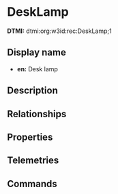 # DeskLamp
**DTMI:** dtmi:org:w3id:rec:DeskLamp;1
## Display name
- **en:** Desk lamp
## Description
## Relationships
## Properties
## Telemetries
## Commands
